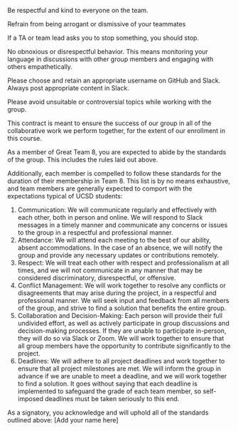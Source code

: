 Be respectful and kind to everyone on the team. 

Refrain from being arrogant or dismissive of your teammates

If a TA or team lead asks you to stop something, you should stop.

No obnoxious or disrespectful behavior. This means monitoring your language in discussions with other group members and engaging with others empathetically.

Please choose and retain an appropriate username on GitHub and Slack. Always post appropriate content in Slack.

Please avoid unsuitable or controversial topics while working with the group.

This contract is meant to ensure the success of our group in all of the collaborative work we perform together, for the extent of our enrollment in this course.

As a member of Great Team 8, you are expected to abide by the standards of the group. This includes the rules laid out above. 

Additionally, each member is compelled to follow these standards for the duration of their membership in Team 8. This list is by no means exhaustive, and team members are generally expected to comport with the expectations typical of UCSD students:

1. Communication: We will communicate regularly and effectively with each other, 
                  both in person and online. We will respond to Slack messages in a timely manner and communicate any concerns or issues to the group in a respectful and professional manner.
2. Attendance: We will attend each meeting to the best of our ability, absent 
               accommodations. In the case of an absence, we will notify the group and provide any necessary updates or contributions remotely.
3. Respect: We will treat each other with respect and professionalism at all 
            times, and we will not communicate in any manner that may be considered discriminatory, disrespectful, or offensive.
4. Conflict Management: We will work together to resolve any conflicts or 
                        disagreements that may arise during the project, in a respectful and professional manner. We will seek input and feedback from all members of the group, and strive to find a solution that benefits the entire group.
5. Collaboration and Decision-Making: Each person will provide their full 
                                      undivided effort, as well as actively participate in group discussions and decision-making processes. If they are unable to participate in-person, they will do so via Slack or Zoom. We will work together to ensure that all group members have the opportunity to contribute significantly to the project.
6. Deadlines: We will adhere to all project deadlines and work together to ensure 
              that all project milestones are met. We will inform the group in advance if we are unable to meet a deadline, and we will work together to find a solution. It goes without saying that each deadline is implemented to safeguard the grade of each team member, so self-imposed deadlines must be taken seriously to this end.

As a signatory, you acknowledge and will uphold all of the standards outlined above:
[Add your name here]
